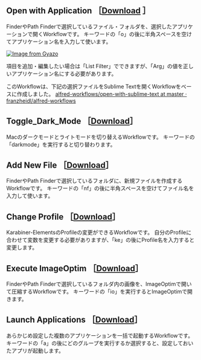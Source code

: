 ## Open with Application ［[Download](https://github.com/31mskz10/Alfred_Workflows/releases/download/owa_v1.2.0/Open.with.Application.alfredworkflow) ］
FinderやPath Finderで選択しているファイル・フォルダを、選択したアプリケーションで開くWorkflowです。
キーワードの「o」の後に半角スペースを空けてアプリケーション名を入力して使います。

[![Image from Gyazo](https://i.gyazo.com/4b5f8aadb79453598e322787f93d1a87.png)](https://gyazo.com/4b5f8aadb79453598e322787f93d1a87)

項目を追加・編集したい場合は「List Filter」でできますが、「Arg」の値を正しいアプリケーション名にする必要があります。

このWorkflowは、下記の選択ファイルをSublime Textを開くWorkflowをベースに作成しました。 
[alfred\-workflows/open\-with\-sublime\-text at master · franzheidl/alfred\-workflows](https://github.com/franzheidl/alfred-workflows/tree/master/open-with-sublime-text)


## Toggle_Dark_Mode ［[Download](https://github.com/31mskz10/Alfred_Workflows/releases/download/Toggle_Dark_Mode/Toggle.Dark.Mode.alfredworkflow)］
Macのダークモードとライトモードを切り替えるWorkflowです。
キーワードの「darkmode」を実行すると切り替わります。


## Add New File ［[Download](https://github.com/31mskz10/Alfred_Workflows/releases/download/Add_New_File/Add.New.File.alfredworkflow)］
FinderやPath Finderで選択しているフォルダに、新規ファイルを作成するWorkflowです。
キーワードの「nf」の後に半角スペースを空けてファイル名を入力して使います。


## Change Profile ［[Download](https://github.com/31mskz10/Alfred_Workflows/releases/download/Change_Profile/Change.Profile.alfredworkflow)］
Karabiner-ElementsのProfileの変更ができるWorkflowです。
自分のProfileに合わせて変数を変更する必要がありますが、「ke」の後にProfile名を入力すると変更します。


## Execute ImageOptim ［[Download](https://github.com/31mskz10/Alfred_Workflows/releases/download/Execute_ImageOptim/Execute.ImageOptim.alfredworkflow)］
FinderやPath Finderで選択しているフォルダ内の画像を、ImageOptimで開いて圧縮するWorkflowです。
キーワードの「io」を実行するとImageOptimで開きます。


## Launch Applications ［[Download](https://github.com/31mskz10/Alfred_Workflows/releases/download/Launch_Applications/Launch.Applications.alfredworkflow)］
あらかじめ設定した複数のアプリケーションを一括で起動するWorkflowです。
キーワードの「a」の後にどのグループを実行するか選択すると、設定しておいたアプリが起動します。
